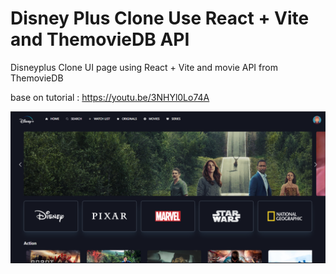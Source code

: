 # Disney Plus Clone Use React + Vite and ThemovieDB API

Disneyplus Clone UI page using React + Vite and movie API from ThemovieDB

base on tutorial : https://youtu.be/3NHYl0Lo74A

![alt text](./public/ss4github.png)

